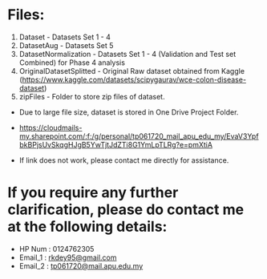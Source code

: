 # Files:
1. Dataset                  - Datasets Set 1 - 4
2. DatasetAug               - Datasets Set 5
3. DatasetNormalization     - Datasets Set 1 - 4 (Validation and Test set Combined) for Phase 4 analysis 
4. OriginalDatasetSplitted  - Original Raw dataset obtained from Kaggle (https://www.kaggle.com/datasets/scipygaurav/wce-colon-disease-dataset)
5. zipFiles                 - Folder to store zip files of dataset. 

- Due to large file size, dataset is stored in One Drive Project Folder. 

- https://cloudmails-my.sharepoint.com/:f:/g/personal/tp061720_mail_apu_edu_my/EvaV3YpfbkBPjsUvSkqgHJgB5YwTjtJdZTi8G1YmLpTLRg?e=pmXtiA


- If link does not work, please contact me directly for assistance.                

# If you require any further clarification, please do contact me at the following details:
- HP Num  : 0124762305
- Email_1 : rkdey95@gmail.com
- Email_2 : tp061720@mail.apu.edu.my
